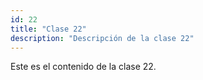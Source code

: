 ```yaml
---
id: 22
title: "Clase 22"
description: "Descripción de la clase 22"
---
```

Este es el contenido de la clase 22.
